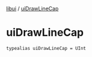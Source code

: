 [libui](README.md) / [uiDrawLineCap](ui-draw-line-cap.md)

# uiDrawLineCap

`typealias uiDrawLineCap = UInt`

